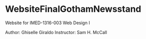 # WebsiteFinalGothamNewsstand
Website for IMED-1316-003 Web Design I 

Author: Ghiselle Giraldo
Instructor:  Sam H. McCall
